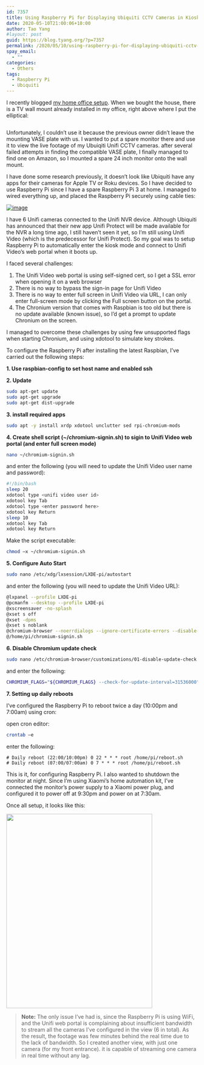 ```yaml
---
id: 7357
title: Using Raspberry Pi for Displaying Ubiquiti CCTV Cameras in Kiosk Mode
date: 2020-05-10T21:00:06+10:00
author: Tao Yang
#layout: post
guid: https://blog.tyang.org/?p=7357
permalink: /2020/05/10/using-raspberry-pi-for-displaying-ubiquiti-cctv-cameras-in-kiosk-mode/
spay_email:
  - ""
categories:
  - Others
tags:
  - Raspberry Pi
  - Ubiquiti
---
```


I recently blogged <a href="https://blog.tyang.org/2020/03/18/my-home-office-setup/">my home office setup</a>. When we bought the house, there is a TV wall mount already installed in my office, right above where I put the elliptical:

<img src="https://blog.tyang.org/wp-content/uploads/2020/03/IMG_20200318_182538.jpg" alt=""/>

Unfortunately, I couldn’t use it because the previous owner didn’t leave the mounting VASE plate with us. I wanted to put a spare monitor there and use it to view the live footage of my Ubuiqiti Unifi CCTV cameras. after several failed attempts in finding the compatible VASE plate, I finally managed to find one on Amazon, so I mounted a spare 24 inch monitor onto the wall mount.

I have done some research previously, it doesn’t look like Ubiquiti have any apps for their cameras for Apple TV or Roku devices. So I have decided to use Raspberry Pi since I have a spare Raspberry Pi 3 at home. I managed to wired everything up, and placed the Raspberry Pi securely using cable ties:

<a href="https://blog.tyang.org/wp-content/uploads/2020/05/image.png"><img src="https://blog.tyang.org/wp-content/uploads/2020/05/image_thumb.png" alt="image"/></a>

I have 6 Unifi cameras connected to the Unifi NVR device. Although Ubiquiti has announced that their new app Unifi Protect will be made available for the NVR a long time ago, I still haven’t seen it yet, so I’m still using Unifi Video (which is the predecessor for Unifi Protect). So my goal was to setup Raspberry Pi to automatically enter the kiosk mode and connect to Unifi Video’s web portal when it boots up.

I faced several challenges:

1. The Unifi Video web portal is using self-signed cert, so I get a SSL error when opening it on a web browser
2. There is no way to bypass the sign-in page for Unifi Video
3. There is no way to enter full screen in Unifi Video via URL, I can only enter full-screen mode by clicking the Full screen button on the portal.
4. The Chronium version that comes with Raspbian is too old but there is no update available (known issue), so I’d get a prompt to update Chronium on the screen.

I managed to overcome these challenges by using few unsupported flags when starting Chronium, and using xdotool to simulate key strokes.

To configure the Raspberry Pi after installing the latest Raspbian, I’ve carried out the following steps:

**1. Use raspbian-config to set host name and enabled ssh**

**2. Update**

```bash
sudo apt-get update
sudo apt-get upgrade
sudo apt-get dist-upgrade

```
**3. install required apps**

```bash
sudo apt -y install xrdp xdotool unclutter sed rpi-chromium-mods
```
**4. Create shell script (~/chromium-signin.sh) to sigin to Unifi Video web portal (and enter full screen mode)**

```bash
nano ~/chromium-signin.sh
```
and enter the following (you will need to update the Unifi Video user name and password):

```bash
#!/bin/bash
sleep 20
xdotool type <unifi video user id>
xdotool key Tab
xdotool type <enter password here>
xdotool key Return
sleep 10
xdotool key Tab
xdotool key Return
```

Make the script executable:

```bash
chmod –x ~/chromium-signin.sh
```

**5. Configure Auto Start**

```bash
sudo nano /etc/xdg/lxsession/LXDE-pi/autostart
```
and enter the following (you will need to update the Unifi Video URL):

```bash
@lxpanel --profile LXDE-pi
@pcmanfm --desktop --profile LXDE-pi
@xscreensaver -no-splash
@xset s off
@xset -dpms
@xset s noblank
@chromium-browser --noerrdialogs --ignore-certificate-errors --disable-infobars --kiosk&nbsp; https://<nvr url>:7443/live-view
@/home/pi/chromium-signin.sh
```

**6. Disable Chromium update check**

```bash
sudo nano /etc/chromium-browser/customizations/01-disable-update-check
```

and enter the following:

```bash
CHROMIUM_FLAGS="${CHROMIUM_FLAGS} --check-for-update-interval=31536000"
```

**7. Setting up daily reboots**

I’ve configured the Raspberry Pi to reboot twice a day (10:00pm and 7:00am) using cron:

open cron editor:

```bash
crontab –e
```

enter the following:

```text
# Daily reboot (22:00/10:00pm) 0 22 * * * root /home/pi/reboot.sh
# Daily reboot (07:00/07:00am) 0 7 * * * root /home/pi/reboot.sh

```

This is it, for configuring Raspberry Pi. I also wanted to shutdown the monitor at night. Since I’m using Xiaomi’s home automation kit, I’ve connected the monitor’s power supply to a Xiaomi power plug, and configured it to power off at 9:30pm and power on at 7:30am.

Once all setup, it looks like this:

<img src="https://blog.tyang.org/wp-content/uploads/2020/05/image-1.png" alt="" class="wp-image-7363" width="384" height="512"/>


>**Note:** The only issue I’ve had is, since the Raspberry Pi is using WiFi, and the Unifi web portal is complaining about insufficient bandwidth to stream all the cameras I’ve configured in the view (6 in total). As the result, the footage was few minutes behind the real time due to the lack of bandwidth. So I created another view, with just one camera (for my front entrance). it is capable of streaming one camera in real time without any lag.
